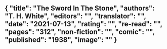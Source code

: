 {
 "title": "The Sword In The Stone",
 "authors": "T. H. White",
 "editors": "",
 "translator": "",
 "date": "2021-07-13",
 "rating": "",
 "re-read": "",
 "pages": "312",
 "non-fiction": "",
 "comic": "",
 "published": "1938",
 "image": ""
}
---

